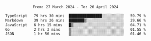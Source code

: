 <div align="center">
<p style="text-align: center;">
<!--START_SECTION:waka-->

```txt
From: 27 March 2024 - To: 26 April 2024

TypeScript   79 hrs 30 mins  ███████████████░░░░░░░░░░   59.79 %
Markdown     39 hrs 26 mins  ███████▒░░░░░░░░░░░░░░░░░   29.66 %
JavaScript   6 hrs 15 mins   █▒░░░░░░░░░░░░░░░░░░░░░░░   04.71 %
Go           2 hrs 3 mins    ▒░░░░░░░░░░░░░░░░░░░░░░░░   01.55 %
JSON         1 hr 56 mins    ▒░░░░░░░░░░░░░░░░░░░░░░░░   01.46 %
```

<!--END_SECTION:waka-->
</p>
</div>
